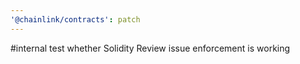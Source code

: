 ```yaml
---
'@chainlink/contracts': patch
---
```


#internal test whether Solidity Review issue enforcement is working